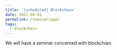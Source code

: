 ```yaml
---
title: '(scheduled) Blockchain'
date: 2022-04-01
permalink: /seminar/pgm/
tags:
  - blockchain
---
```


We will have a seminar concerned with blockchian.
